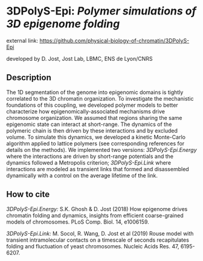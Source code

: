# 3DPolyS-Epi: *Polymer simulations of 3D epigenome folding*


external link: https://github.com/physical-biology-of-chromatin/3DPolyS-Epi

developed by D. Jost, Jost Lab, LBMC, ENS de Lyon/CNRS

## Description

The 1D segmentation of the genome into epigenomic domains is tightly correlated to the 3D chromatin organization. To investigate the mechanistic foundations of this coupling, we developed polymer models to better characterize how epigenomically-associated mechanisms drive chromosome organization. We assumed that regions sharing the same epigenomic state can interact at short-range. The dynamics of the polymeric chain is then driven by these interactions and by excluded volume. To simulate this dynamics, we developed a kinetic Monte-Carlo algorithm applied to lattice polymers (see corresponding references for details on the methods). We implemented two versions: *3DPolyS-Epi.Energy* where the interactions are driven by short-range potentials and the dynamics followed a Metropolis criterion; *3DPolyS-Epi.Link* where interactions are modeled as transient links that formed and disassembled dynamically with a control on the average lifetime of the link. 

## How to cite
*3DPolyS-Epi.Energy:* S.K. Ghosh & D. Jost (2018) How epigenome drives chromatin folding and dynamics, insights from efficient coarse-grained models of chromosomes. PLoS Comp. Biol. 14, e1006159.

*3DPolyS-Epi.Link:* M. Socol, R. Wang, D. Jost et al (2019) Rouse model with transient intramolecular contacts on a timescale of seconds recapitulates folding and fluctuation of yeast chromosomes. Nucleic Acids Res. 47, 6195-6207.

